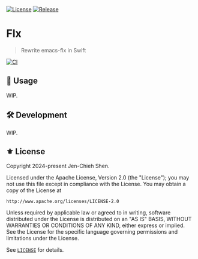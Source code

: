 [![License](https://img.shields.io/badge/License-Apache_2.0-green.svg)](https://opensource.org/licenses/Apache-2.0)
[![Release](https://img.shields.io/github/tag/the-flx/FlxSwift.svg?label=release&logo=github)](https://github.com/the-flx/FlxSwift/releases/latest)

# Flx
> Rewrite emacs-flx in Swift

[![CI](https://github.com/the-flx/FlxSwift/actions/workflows/test.yml/badge.svg)](https://github.com/the-flx/FlxSwift/actions/workflows/test.yml)

## 🔨 Usage

WIP.

## 🛠️ Development

WIP.

## ⚜ License

Copyright 2024-present Jen-Chieh Shen.

Licensed under the Apache License, Version 2.0 (the "License");
you may not use this file except in compliance with the License.
You may obtain a copy of the License at

    http://www.apache.org/licenses/LICENSE-2.0

Unless required by applicable law or agreed to in writing, software
distributed under the License is distributed on an "AS IS" BASIS,
WITHOUT WARRANTIES OR CONDITIONS OF ANY KIND, either express or implied.
See the License for the specific language governing permissions and
limitations under the License.

See [`LICENSE`](./LICENSE) for details.

